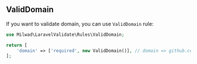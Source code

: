 ## ValidDomain

If you want to validate domain, you can use `ValidDomain` rule:

```php
use Milwad\LaravelValidate\Rules\ValidDomain;

return [
    'domain' => ['required', new ValidDomain()], // domain => github.com
];
```
